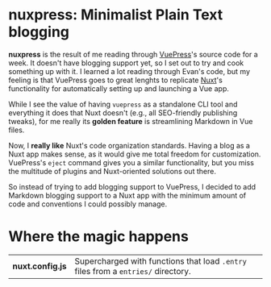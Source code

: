 # nuxpress: Minimalist Plain Text blogging

**nuxpress** is the result of me reading through [VuePress][1]'s source code for
a week. It doesn't have blogging support yet, so I set out to try and cook 
something up with it. I learned a lot reading through Evan's code, but my 
feeling is that VuePress goes to great lenghts to replicate [Nuxt][2]'s 
functionality for automatically setting up and launching a Vue app.

[1]: https://vuepress.vuejs.org/
[2]: http://nuxtjs.org/

While I see the value of having `vuepress` as a standalone CLI tool and 
everything it does that Nuxt doesn't (e.g., all SEO-friendly publishing tweaks), 
for me really its **golden feature** is streamlining Markdown in Vue files.

Now, I **really like** Nuxt's code organization standards. Having a blog as
a Nuxt app makes sense, as it would give me total freedom for customization.
VuePress's `eject` command gives you a similar functionality, but you miss
the multitude of plugins and Nuxt-oriented solutions out there.

So instead of trying to add blogging support to VuePress, I decided to add 
Markdown blogging support to a Nuxt app with the minimum amount of code 
and conventions I could possibly manage.

# Where the magic happens

<table>
<tr>
<td><b>nuxt.config.js</b></td>
<td>Supercharged with functions that load <code>.entry</code> files from a 
<code>entries/</code> directory.</td>
</tr>
</table>

